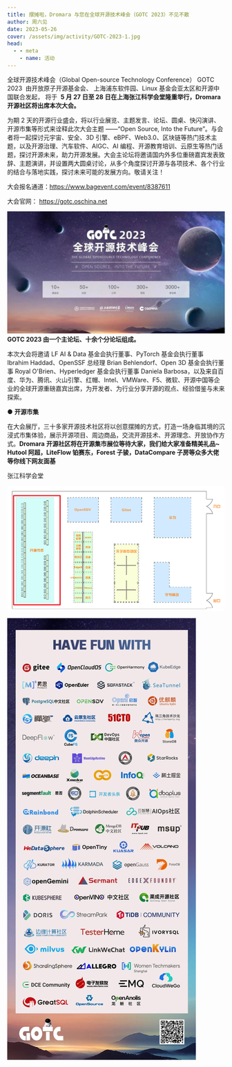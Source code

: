 ```yaml
---
title: 摆摊啦，Dromara 与您在全球开源技术峰会（GOTC 2023）不见不散
author: 周六见
date: 2023-05-26
cover: /assets/img/activity/GOTC-2023-1.jpg
head:
  - - meta
    - name: 活动
---
```


全球开源技术峰会（Global Open-source Technology Conference） GOTC 2023  由开放原子开源基金会、 上海浦东软件园、Linux 基金会亚太区和开源中国联合发起， 将于  **5 月 27 日至 28 日在上海张江科学会堂隆重举行，Dromara 开源社区将出席本次大会。**

为期 2 天的开源行业盛会，将以行业展览、主题发言、论坛、圆桌、快闪演讲、开源市集等形式来诠释此次大会主题 ——“Open Source, Into the Future”。与会者将一起探讨元宇宙、安全、3D 引擎、eBPF、Web3.0、区块链等热门技术主题，以及开源治理、汽车软件、AIGC、AI 编程、开源教育培训、云原生等热门话题，探讨开源未来，助力开源发展。大会主论坛将邀请国内外多位重磅嘉宾发表致辞、主题演讲，并设置两大圆桌讨论，从多个角度探讨开源与各项技术、各个行业的结合与落地实践，探讨未来可能的发展方向。敬请关注！

大会报名通道：https://www.bagevent.com/event/8387611

大会官网： https://gotc.oschina.net

![](/assets/img/activity/GOTC-2023-1.jpg)
**GOTC 2023 由一个主论坛、十余个分论坛组成。**

本次大会将邀请 LF AI & Data 基金会执行董事、PyTorch 基金会执行董事 Ibrahim Haddad、OpenSSF 总经理 Brian Behlendorf、Open 3D 基金会执行董事 Royal O'Brien、Hyperledger 基金会执行董事 Daniela Barbosa，以及来自百度、华为、腾讯、火山引擎、红帽、Intel、VMWare、F5、微软、开源中国等企业的全球开源重磅嘉宾出席，为开发者、为行业分享开源的观点、经验借鉴与未来探索。

● **开源市集**

在大会展厅，三十多家开源技术社区将以创意摆摊的方式，打造一场身临其境的沉浸式市集体验，展示开源项目、周边商品，交流开源技术、开源理念、开放协作方式。**Dromara** **开源社区将在开源集市展位等待大家，我们给大家准备精美礼品~ Hutool 阿超，LiteFlow 铂赛东，Forest 子骏，DataCompare 子房等众多大佬等你线下网友面基**

张江科学会堂

![](/assets/img/activity/GOTC-2023-2.png)

![](/assets/img/activity/GOTC-2023-3.jpg)
